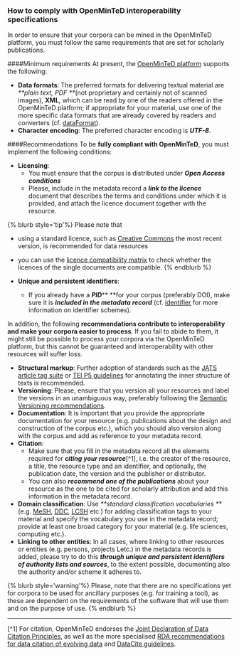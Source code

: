 ### How to comply with OpenMinTeD interoperability specifications

In order to ensure that your corpora can be mined in the OpenMinTeD platform, you must follow the same requirements that are set for scholarly publications. 

####Minimum requirements
At present, the [OpenMinTeD platform](https://services.openminted.eu) supports the following:
* **Data formats**: The preferred formats for delivering textual material are _**plain text, PDF **_\(not proprietary and certainly not of scanned images\), **XML**, which can be read by one of the readers offered in the OpenMinTeD platform; if appropriate for your material, use one of the more specific data formats that are already covered by readers and converters \(cf. [dataFormat](/dataFormat.md)\).
* **Character encoding**: The preferred character encoding is _**UTF-8**_.

####Recommendations
To be **fully compliant with OpenMinTeD**, you must implement the following conditions:
* **Licensing**:
  * You must ensure that the corpus is distributed under _**Open Access conditions**_
  * Please, include in the metadata record a _**link to the licence**_ document that describes the terms and conditions under which it is provided, and attach the licence document together with the resource.
  
{% blurb style='tip'%}
Please note that 
* using a standard licence, such as [Creative Commons](https://creativecommons.org/share-your-work/) the most recent version, is recommended for data resources
* you can use the [licence compatibility matrix](https://openminted.github.io/releases/license-matrix/) to check whether the licences of the single documents are compatible.
{% endblurb %}

* **Unique and persistent identifiers**:
  * If you already have a _**PID**_** **for your corpus \(preferably DOI\), make sure it is _**included in the metadata record**_ \(cf. [identifier](/corpora_identifier.md) for more information on identifier schemes\).

In addition, the following **recommendations contribute to interoperability and make your corpora easier to process**. If you fail to abide to them, it might still be possible to process your corpora via the OpenMinTeD platform, but this cannot be guaranteed and interoperability with other resources will suffer loss.

* **Structural markup**: Further adoption of standards such as the [JATS article tag suite](https://jats.nlm.nih.gov/index.html) or [TEI P5 guidelines](http://www.tei-c.org/Guidelines/P5/) for annotating the inner structure of texts is recommended.
* **Versioning**: Please, ensure that you version all your resources and label the versions in an unambiguous way, preferably following the [Semantic Versioning recommendations](https://semver.org/).
* **Documentation**: It is important that you provide the appropriate documentation for your resource \(e.g. publications about the design and construction of the corpus etc.\), which you should also version along with the corpus and add as reference to your metadata record.
* **Citation**: 
  * Make sure that you fill in the metadata record all the elements required for _**citing your resource**_[^1], i.e. the creator of the resource, a title, the resource type and an identifier, and optionally, the publication date, the version and the publisher or distributor.
  * You can also _**recommend one of the publications**_ about your resource as the one to be cited for scholarly attribution and add this information in the metadata record.
* **Domain classification**: Use _**standard classification vocabularies **_\(e.g. [MeSH](https://www.nlm.nih.gov/mesh/), [DDC](https://www.oclc.org/dewey.en.html), [LCSH](http://id.loc.gov/authorities/subjects.html) etc.\) for adding classification tags to your material and specify the vocabulary you use in the metadata record; provide at least one broad category for your material \(e.g. life sciences, computing etc.\).
* **Linking to other entities**: In all cases, where linking to other resources or entities \(e.g. persons, projects Letc.\) in the metadata records is added, please try to do this _**through unique and persistent identifiers of authority lists and sources**_, to the extent possible, documenting also the authority and/or scheme it adheres to.

{% blurb style='warning'%}
Please, note that there are no specifications yet for corpora to be used for ancillary purposes \(e.g. for training a tool\), as these are dependent on the requirements of the software that will use them and on the purpose of use.
{% endblurb %}

---

[^1] For citation, OpenMinTeD endorses the [Joint Declaration of Data Citation Principles](https://www.force11.org/group/joint-declaration-data-citation-principles-final), as well as the more specialised [RDA recommendations for data citation of evolving data](https://www.rd-alliance.org/system/files/RDA-DC-Recommendations_151020.pdf) and [DataCite guidelines](https://www.datacite.org/cite-your-data.html).

